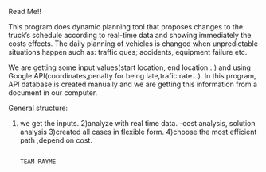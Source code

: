 Read Me!!


This program does dynamic planning tool that proposes changes to the truck’s schedule according to real-time data and showing immediately
the costs effects.
The daily planning of vehicles is changed when unpredictable situations happen such as: traffic ques; accidents, equipment failure etc.

We are getting some input values(start location, end location...) and using Google API(coordinates,penalty for being late,trafic rate...). 
In this program, API database is created manually and we are getting this information from a document in our computer.

General structure:

1) we get the inputs.
2)analyze with real time data.
-cost analysis, solution analysis
3)created all cases in flexible form.
4)choose the most efficient path ,depend on cost.


                                                                                           TEAM RAYME

